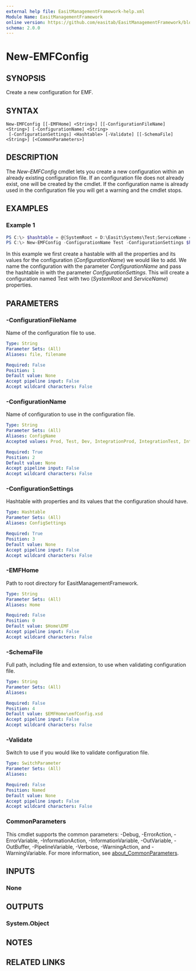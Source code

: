 ```yaml
---
external help file: EasitManagementFramework-help.xml
Module Name: EasitManagementFramework
online version: https://github.com/easitab/EasitManagementFramework/blob/development/docs/v1/New-EMFConfig.md
schema: 2.0.0
---
```


# New-EMFConfig

## SYNOPSIS

Create a new configuration for EMF.

## SYNTAX

```
New-EMFConfig [[-EMFHome] <String>] [[-ConfigurationFileName] <String>] [-ConfigurationName] <String>
 [-ConfigurationSettings] <Hashtable> [-Validate] [[-SchemaFile] <String>] [<CommonParameters>]
```

## DESCRIPTION

The *New-EMFConfig* cmdlet lets you create a new configuration within an already existing configuration file. If an configuration file does not already exist, one will be created by the cmdlet. If the configuration name is already used in the configuration file you will get a warning and the cmdlet stops.

## EXAMPLES

### Example 1

```powershell
PS C:\> $hashtable = @{SystemRoot = D:\Easit\Systems\Test;ServiceName = EasitTest}
PS C:\> New-EMFConfig -ConfigurationName Test -ConfigurationSettings $hastable
```

In this example we first create a hastable with all the properties and its values for the configuration (*ConfigurationName*) we would like to add. We name the configuration with the parameter *ConfigurationName* and pass the hashtable in with the parameter *ConfigurationSettings*.
This will create a configuration named Test with two (*SystemRoot* and *ServiceName*) properties.

## PARAMETERS

### -ConfigurationFileName

Name of the configuration file to use.

```yaml
Type: String
Parameter Sets: (All)
Aliases: file, filename

Required: False
Position: 1
Default value: None
Accept pipeline input: False
Accept wildcard characters: False
```

### -ConfigurationName

Name of configuration to use in the configuration file.

```yaml
Type: String
Parameter Sets: (All)
Aliases: ConfigName
Accepted values: Prod, Test, Dev, IntegrationProd, IntegrationTest, IntegrationDev

Required: True
Position: 2
Default value: None
Accept pipeline input: False
Accept wildcard characters: False
```

### -ConfigurationSettings

Hashtable with properties and its values that the configuration should have.

```yaml
Type: Hashtable
Parameter Sets: (All)
Aliases: ConfigSettings

Required: True
Position: 3
Default value: None
Accept pipeline input: False
Accept wildcard characters: False
```

### -EMFHome

Path to root directory for EasitManagementFramework.

```yaml
Type: String
Parameter Sets: (All)
Aliases: Home

Required: False
Position: 0
Default value: $Home\EMF
Accept pipeline input: False
Accept wildcard characters: False
```

### -SchemaFile

Full path, including file and extension, to use when validating configuration file.

```yaml
Type: String
Parameter Sets: (All)
Aliases:

Required: False
Position: 4
Default value: $EMFHome\emfConfig.xsd
Accept pipeline input: False
Accept wildcard characters: False
```

### -Validate

Switch to use if you would like to validate configuration file.

```yaml
Type: SwitchParameter
Parameter Sets: (All)
Aliases:

Required: False
Position: Named
Default value: None
Accept pipeline input: False
Accept wildcard characters: False
```

### CommonParameters

This cmdlet supports the common parameters: -Debug, -ErrorAction, -ErrorVariable, -InformationAction, -InformationVariable, -OutVariable, -OutBuffer, -PipelineVariable, -Verbose, -WarningAction, and -WarningVariable. For more information, see [about_CommonParameters](http://go.microsoft.com/fwlink/?LinkID=113216).

## INPUTS

### None

## OUTPUTS

### System.Object

## NOTES

## RELATED LINKS
